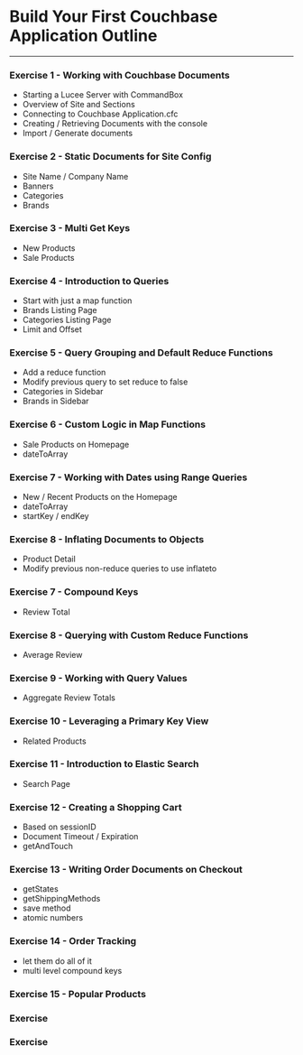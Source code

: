 # Build Your First Couchbase Application Outline

---

### Exercise 1 - Working with Couchbase Documents

- Starting a Lucee Server with CommandBox
- Overview of Site and Sections
- Connecting to Couchbase Application.cfc
- Creating / Retrieving Documents with the console
- Import / Generate documents

### Exercise 2 - Static Documents for Site Config

- Site Name / Company Name
- Banners
- Categories
- Brands

### Exercise 3 - Multi Get Keys

- New Products
- Sale Products

### Exercise 4 - Introduction to Queries

- Start with just a map function
- Brands Listing Page
- Categories Listing Page
- Limit and Offset

### Exercise 5 - Query Grouping and Default Reduce Functions

- Add a reduce function
- Modify previous query to set reduce to false
- Categories in Sidebar
- Brands in Sidebar

### Exercise 6 - Custom Logic in Map Functions

- Sale Products on Homepage
- dateToArray

### Exercise 7 - Working with Dates using Range Queries

- New / Recent Products on the Homepage
- dateToArray
- startKey / endKey

### Exercise 8 - Inflating Documents to Objects

- Product Detail
- Modify previous non-reduce queries to use inflateto

### Exercise 7 - Compound Keys

- Review Total

### Exercise 8 - Querying with Custom Reduce Functions

- Average Review

### Exercise 9 - Working with Query Values

- Aggregate Review Totals

### Exercise 10 - Leveraging a Primary Key View

- Related Products

### Exercise 11 - Introduction to Elastic Search

- Search Page

### Exercise 12 - Creating a Shopping Cart

- Based on sessionID
- Document Timeout / Expiration
- getAndTouch

### Exercise 13 - Writing Order Documents on Checkout

- getStates
- getShippingMethods
- save method
- atomic numbers

### Exercise 14 - Order Tracking

- let them do all of it
- multi level compound keys

### Exercise 15 - Popular Products

### Exercise

### Exercise